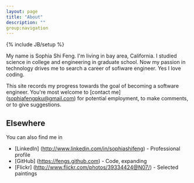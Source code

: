 ```yaml
---
layout: page
title: "About"
description: ""
group:navigation
---
```

{% include JB/setup %}

My name is Sophia Shi Feng. I'm living in bay area, California. I studied science in college and engineering in graduate school. Now my passion in technology drives me to search a career of sofiware engineer. Yes I love coding.

This site records my progress towards the goal of becoming a software engineer. You're most welcome to [contact me] (sophiafengpku@gmail.com) for potential employment, to make comments, or to give suggestions. 

## Elsewhere
You can also find me in
- [LinkedIn] (http://www.linkedin.com/in/sophiashifeng) - Professional profile
- [GitHub] (https://fengs.github.com) - Code, expanding
- [Flickr] (http://www.flickr.com/photos/39334424@N07/) - Selected paintings


